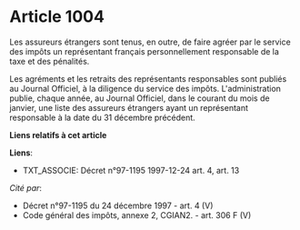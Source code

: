 # Article 1004

Les assureurs étrangers sont tenus, en outre, de faire agréer par le service des impôts un représentant français
personnellement responsable de la taxe et des pénalités.

Les agréments et les retraits des représentants responsables sont publiés au Journal Officiel, à la diligence du service des
impôts. L'administration publie, chaque année, au Journal Officiel, dans le courant du mois de janvier, une liste des
assureurs étrangers ayant un représentant responsable à la date du 31 décembre précédent.

**Liens relatifs à cet article**

**Liens**:

  - TXT_ASSOCIE: Décret n°97-1195 1997-12-24 art. 4, art. 13

_Cité par_:

  - Décret n°97-1195 du 24 décembre 1997 - art. 4 (V)
  - Code général des impôts, annexe 2, CGIAN2. - art. 306 F (V)
